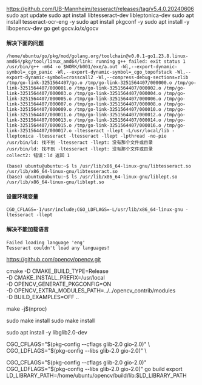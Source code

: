 https://github.com/UB-Mannheim/tesseract/releases/tag/v5.4.0.20240606
sudo apt update
sudo apt install libtesseract-dev libleptonica-dev
sudo apt install tesseract-ocr-eng -y
sudo apt install pkgconf  -y
sudo apt install -y libopencv-dev
go get gocv.io/x/gocv
#### 解决下面的问题

```shell
/home/ubuntu/go/pkg/mod/golang.org/toolchain@v0.0.1-go1.23.8.linux-amd64/pkg/tool/linux_amd64/link: running g++ failed: exit status 1
/usr/bin/g++ -m64 -o $WORK/b001/exe/a.out -Wl,--export-dynamic-symbol=_cgo_panic -Wl,--export-dynamic-symbol=_cgo_topofstack -Wl,--export-dynamic-symbol=crosscall2 -Wl,--compress-debug-sections=zlib /tmp/go-link-3251564407/go.o /tmp/go-link-3251564407/000000.o /tmp/go-link-3251564407/000001.o /tmp/go-link-3251564407/000002.o /tmp/go-link-3251564407/000003.o /tmp/go-link-3251564407/000004.o /tmp/go-link-3251564407/000005.o /tmp/go-link-3251564407/000006.o /tmp/go-link-3251564407/000007.o /tmp/go-link-3251564407/000008.o /tmp/go-link-3251564407/000009.o /tmp/go-link-3251564407/000010.o /tmp/go-link-3251564407/000011.o /tmp/go-link-3251564407/000012.o /tmp/go-link-3251564407/000013.o /tmp/go-link-3251564407/000014.o /tmp/go-link-3251564407/000015.o /tmp/go-link-3251564407/000016.o /tmp/go-link-3251564407/000017.o -ltesseract -llept -L/usr/local/lib -lleptonica -ltesseract -ltesseract -llept -lpthread -no-pie
/usr/bin/ld: 找不到 -ltesseract -llept: 没有那个文件或目录
/usr/bin/ld: 找不到 -ltesseract -llept: 没有那个文件或目录
collect2: 错误：ld 返回 1
```

```shell
(base) ubuntu@ubuntu:~$ ls /usr/lib/x86_64-linux-gnu/libtesseract.so
/usr/lib/x86_64-linux-gnu/libtesseract.so
(base) ubuntu@ubuntu:~$ ls /usr/lib/x86_64-linux-gnu/liblept.so
/usr/lib/x86_64-linux-gnu/liblept.so

```

#### 设置环境变量
```shell
CGO_CFLAGS=-I/usr/include;CGO_LDFLAGS=-L/usr/lib/x86_64-linux-gnu -ltesseract -llept
```


#### 解决不能加载语言
```shell
Failed loading language 'eng'
Tesseract couldn't load any languages!
```


https://github.com/opencv/opencv.git

cmake -D CMAKE_BUILD_TYPE=Release \
-D CMAKE_INSTALL_PREFIX=/usr/local \
-D OPENCV_GENERATE_PKGCONFIG=ON \
-D OPENCV_EXTRA_MODULES_PATH=../../opencv_contrib/modules \
-D BUILD_EXAMPLES=OFF ..

make -j$(nproc)

sudo make install
sudo make install

sudo apt install -y libglib2.0-dev

CGO_CFLAGS="$(pkg-config --cflags glib-2.0 gio-2.0)" \
CGO_LDFLAGS="$(pkg-config --libs glib-2.0 gio-2.0)" \

CGO_CFLAGS="$(pkg-config --cflags glib-2.0 gio-2.0)" CGO_LDFLAGS="$(pkg-config --libs glib-2.0 gio-2.0)"  go build
export LD_LIBRARY_PATH=/home/ubuntu/opencv/build/lib:$LD_LIBRARY_PATH